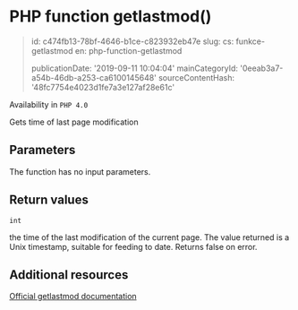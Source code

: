 PHP function getlastmod()
=========================

> id: c474fb13-78bf-4646-b1ce-c823932eb47e
> slug:
> 	cs: funkce-getlastmod
> 	en: php-function-getlastmod
> 
> publicationDate: '2019-09-11 10:04:04'
> mainCategoryId: '0eeab3a7-a54b-46db-a253-ca6100145648'
> sourceContentHash: '48fc7754e4023d1fe7a3e127af28e61c'

Availability in `PHP 4.0`

Gets time of last page modification


Parameters
--------------

The function has no input parameters.

Return values
----------------

`int`

the time of the last modification of the current
page. The value returned is a Unix timestamp, suitable for
feeding to date. Returns false on error.

Additional resources
------------

[Official getlastmod documentation](https://www.php.net/manual/en/function.getlastmod.php)
